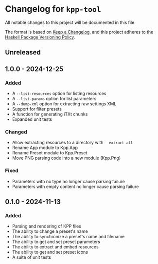 # Changelog for `kpp-tool`

All notable changes to this project will be documented in this file.

The format is based on [Keep a Changelog](https://keepachangelog.com/en/1.0.0/),
and this project adheres to the
[Haskell Package Versioning Policy](https://pvp.haskell.org/).

## Unreleased

## 1.0.0 - 2024-12-25

### Added

- A `--list-resources` option for listing resources
- A `--list-params` option for list parameters
- A `--dump-xml` option for extracting raw settings XML
- Support for filter presets
- A function for generating iTXt chunks
- Expanded unit tests

### Changed

- Allow extracting resources to a directory with `--extract-all`
- Rename App module to Kpp.App
- Rename Preset module to Kpp.Preset
- Move PNG parsing code into a new module (Kpp.Png)

### Fixed

- Parameters with no type no longer cause parsing failure
- Parameters with empty content no longer cause parsing failure

## 0.1.0 - 2024-11-13

### Added

- Parsing and rendering of KPP files
- The ability to change a preset's name
- The ability to synchronize a preset's name and filename
- The ability to get and set preset parameters
- The ability to extract and embed resources
- The ability to get and set preset icons
- A suite of unit tests
